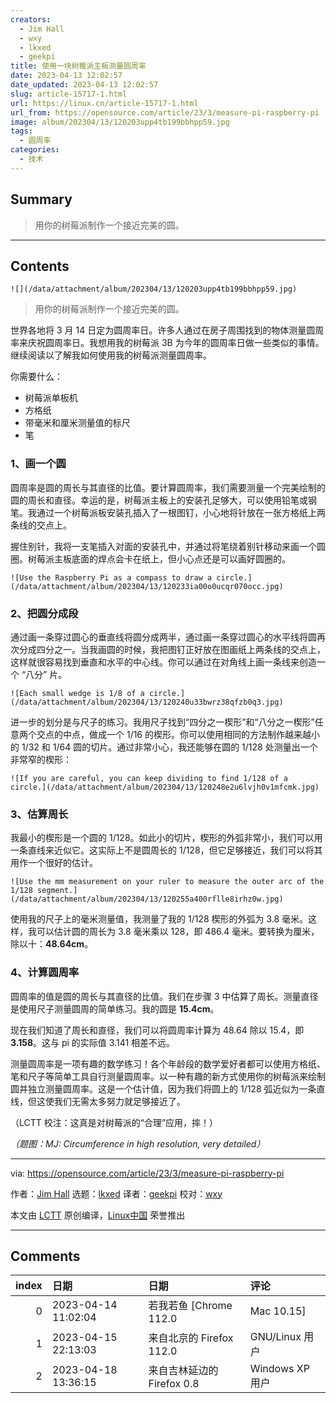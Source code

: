```yaml
---
creators:
  - Jim Hall
  - wxy
  - lkxed
  - geekpi
title: 使用一块树莓派主板测量圆周率
date: 2023-04-13 12:02:57
date_updated: 2023-04-13 12:02:57
slug: article-15717-1.html
url: https://linux.cn/article-15717-1.html
url_from: https://opensource.com/article/23/3/measure-pi-raspberry-pi
image: album/202304/13/120203upp4tb199bbhpp59.jpg
tags:
  - 圆周率
categories:
  - 技术
---
```


## Summary

> 用你的树莓派制作一个接近完美的圆。

***

<!-- more -->

## Contents

`![](/data/attachment/album/202304/13/120203upp4tb199bbhpp59.jpg)`

> 
> 用你的树莓派制作一个接近完美的圆。
> 
> 
> 

世界各地将 3 月 14 日定为圆周率日。许多人通过在房子周围找到的物体测量圆周率来庆祝圆周率日。我想用我的树莓派 3B 为今年的圆周率日做一些类似的事情。继续阅读以了解我如何使用我的树莓派测量圆周率。

你需要什么：

* 树莓派单板机
* 方格纸
* 带毫米和厘米测量值的标尺
* 笔

### 1、画一个圆

圆周率是圆的周长与其直径的比值。要计算圆周率，我们需要测量一个完美绘制的圆的周长和直径。幸运的是，树莓派主板上的安装孔足够大，可以使用铅笔或钢笔。我通过一个树莓派板安装孔插入了一根图钉，小心地将针放在一张方格纸上两条线的交点上。

握住别针，我将一支笔插入对面的安装孔中，并通过将笔绕着别针移动来画一个圆圈。树莓派主板底面的焊点会卡在纸上，但小心点还是可以画好圆圈的。

`![Use the Raspberry Pi as a compass to draw a circle.](/data/attachment/album/202304/13/120233ia00o0ucqr070occ.jpg)`

### 2、把圆分成段

通过画一条穿过圆心的垂直线将圆分成两半，通过画一条穿过圆心的水平线将圆再次分成四分之一。当我画圆的时候，我把图钉正好放在图画纸上两条线的交点上，这样就很容易找到垂直和水平的中心线。你可以通过在对角线上画一条线来创造一个 “八分” 片。

`![Each small wedge is 1/8 of a circle.](/data/attachment/album/202304/13/120240u33bwrz38qfzb0q3.jpg)`

进一步的划分是与尺子的练习。我用尺子找到“四分之一楔形”和“八分之一楔形”任意两个交点的中点，做成一个 1/16 的楔形。你可以使用相同的方法制作越来越小的 1/32 和 1/64 圆的切片。通过非常小心，我还能够在圆的 1/128 处测量出一个非常窄的楔形：

`![If you are careful, you can keep dividing to find 1/128 of a circle.](/data/attachment/album/202304/13/120248e2u6lvjh0v1mfcmk.jpg)`

### 3、估算周长

我最小的楔形是一个圆的 1/128。如此小的切片，楔形的外弧非常小，我们可以用一条直线来近似它。这实际上不是圆周长的 1/128，但它足够接近，我们可以将其用作一个很好的估计。

`![Use the mm measurement on your ruler to measure the outer arc of the 1/128 segment.](/data/attachment/album/202304/13/120255a400rflle8irhz0w.jpg)`

使用我的尺子上的毫米测量值，我测量了我的 1/128 楔形的外弧为 3.8 毫米。这样，我可以估计圆的周长为 3.8 毫米乘以 128，即 486.4 毫米。要转换为厘米，除以十：**48.64cm**。

### 4、计算圆周率

圆周率的值是圆的周长与其直径的比值。我们在步骤 3 中估算了周长。测量直径是使用尺子测量圆周的简单练习。我的圆是 **15.4cm**。

现在我们知道了周长和直径，我们可以将圆周率计算为 48.64 除以 15.4，即 **3.158**。这与 pi 的实际值 3.141 相差不远。

测量圆周率是一项有趣的数学练习！各个年龄段的数学爱好者都可以使用方格纸、笔和尺子等简单工具自行测量圆周率。以一种有趣的新方式使用你的树莓派来绘制圆并独立测量圆周率。这是一个估计值，因为我们将圆上的 1/128 弧近似为一条直线，但这使我们无需太多努力就足够接近了。

（LCTT 校注：这真是对树莓派的“合理”应用，摔！）

*（题图：MJ: Circumference in high resolution, very detailed）*

---

via: <https://opensource.com/article/23/3/measure-pi-raspberry-pi>

作者：[Jim Hall](https://opensource.com/users/jim-hall) 选题：[lkxed](https://github.com/lkxed/) 译者：[geekpi](https://github.com/geekpi) 校对：[wxy](https://github.com/wxy)

本文由 [LCTT](https://github.com/LCTT/TranslateProject) 原创编译，[Linux中国](https://linux.cn/) 荣誉推出

***

## Comments

|   index | 日期                | 日期                                       | 评论                               |
|--------:|:--------------------|:-------------------------------------------|:-----------------------------------|
|       0 | 2023-04-14 11:02:04 | 若我若鱼 [Chrome 112.0|Mac 10.15]          | 树莓派：听我说谢谢你，温暖了四季！ |
|       1 | 2023-04-15 22:13:03 | 来自北京的 Firefox 112.0|GNU/Linux 用户    | 233333                             |
|       2 | 2023-04-18 13:36:15 | 来自吉林延边的 Firefox 0.8|Windows XP 用户 | 原来树莓派真身是“杨二嫂”啊         |

